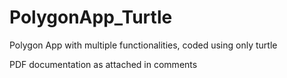 # PolygonApp_Turtle
Polygon App with multiple functionalities, coded using only turtle

PDF documentation as attached in comments

